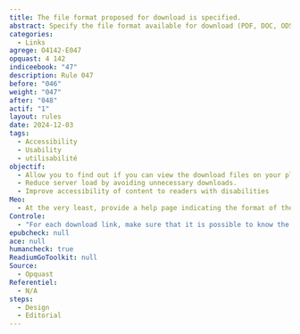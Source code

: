 ```yaml
---
title: The file format proposed for download is specified.
abstract: Specify the file format available for download (PDF, DOC, ODS, ODT, XLS, etc. allows you to anticipate the necessary software to open it on its reading terminal.
categories:
  - Links
agrege: O4142-E047
opquast: 4 142
indiceebook: "47"
description: Rule 047
before: "046"
weight: "047"
after: "048"
actif: "1"
layout: rules
date: 2024-12-03
tags:
  - Accessibility
  - Usability
  - utilisabilité
objectif:
  - Allow you to find out if you can view the download files on your playback terminal.
  - Reduce server load by avoiding unnecessary downloads.
  - Improve accessibility of content to readers with disabilities
Meo:
  - At the very least, provide a help page indicating the format of the proposed files if it is unique. u better, indicate the format for each link to upload a file.
Controle:
  - "For each download link, make sure that it is possible to know the format via&nbsp;: </li><li> some geometric information given in a help page;</li><li> information given in the context of the&nbsp;link: paragraph or list element is included, section title that precedes it, table header associated with that where available;</li><li> the title attribute of the link that restores and completes its libelity;</li><li>information given in the link libelle;</li><li> an icon has an alternative text indicating the format of the file.</li>"
epubcheck: null
ace: null
humancheck: true
ReadiumGoToolkit: null
Source:
  - Opquast
Referentiel:
  - N/A
steps:
  - Design
  - Editorial
---
```


<!-- Imaginez télécharger un fichier en pensant que c'est un PDF, mais découvrir que c'est un DOC et que vous n'avez pas le bon logiciel pour l'ouvrir – c'est comme commander un croissant et recevoir un burrito ! Pour éviter ces surprises, indiquez toujours le format des fichiers en téléchargement. C'est un peu comme mettre des étiquettes sur les étagères d'une bibliothèque : "PDF ici"
    - "DOC là-bas". Cela permet à chacun de savoir à quoi s'attendre et d'avoir les bons outils sous la main. Une petite attention qui fait une grande différence, comme un bon hôte qui s'assure que ses invités sont bien préparés. Alors, faites plaisir à vos utilisateurs et indiquez toujours le format des fichiers en téléchargement ! -->